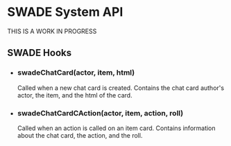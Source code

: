 # SWADE System API

THIS IS A WORK IN PROGRESS

## SWADE Hooks

- ### swadeChatCard(actor, item, html)
  Called when a new chat card is created. Contains the chat card author's actor, the item, and the html of the card.
- ### swadeChatCardCAction(actor, item, action, roll)
  Called when an action is called on an item card. Contains information about the chat card, the action, and the roll.

